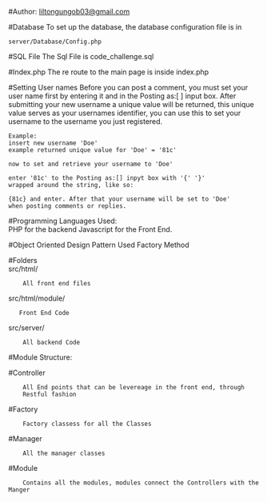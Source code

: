 #Author:
    liltongungob03@gmail.com
    
#Database
To set up the database, the database configuration file is in
    
    server/Database/Config.php
    
#SQL File
    The Sql File is code_challenge.sql

#Index.php
The re route to the main page is inside index.php



#Setting User names
    Before you can post a comment, you must set your user name first
    by entering it and in the Posting as:[  ] input box. After submitting
    your new username a unique value will be returned, this unique value 
    serves as your usernames identifier, you can use this to set your username
    to the username you just registered. 
    
    Example:
    insert new username 'Doe'
    example returned unique value for 'Doe' = '81c'
    
    now to set and retrieve your username to 'Doe' 
    
    enter '81c' to the Posting as:[] inpyt box with '{' '}'
    wrapped around the string, like so:
    
    {81c} and enter. After that your username will be set to 'Doe' 
    when posting comments or replies.
    
#Programming Languages Used:        
    PHP for the backend
    Javascript for the Front End.

#Object Oriented Design Pattern Used
       Factory Method    

    
#Folders    
src/html/
        
        All front end files
        
src/html/module/
        
       Front End Code
       
               
        
        
src/server/
    
        All backend Code
        
        
#Module Structure:
            
   #Controller
    
        
        All End points that can be levereage in the front end, through
        Restful fashion
   
   #Factory
        
        Factory classess for all the Classes
                 
                
   #Manager
        
        All the manager classes

   #Module
   
        Contains all the modules, modules connect the Controllers with the Manger
        